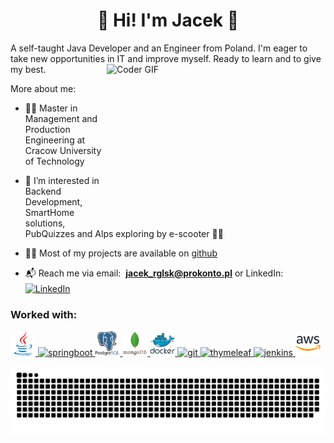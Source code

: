 

<h1 align="center">👋 Hi! I'm Jacek 👋</h1>
A self-taught Java Developer and an Engineer from Poland. I'm eager to take new opportunities in IT and improve myself. Ready to learn and to give my best.

<img align="right" alt="Coder GIF" height=250 width=350 src="https://i.pinimg.com/originals/e4/26/70/e426702edf874b181aced1e2fa5c6cde.gif" />

More about me:

- 👨‍🎓 Master in Management and Production Engineering at Cracow University of Technology

- 👀 I’m interested in Backend Development, SmartHome solutions, PubQuizzes and Alps exploring by e-scooter 🗻🛴

- 👨‍💻 Most of my projects are available on [github](https://github.com/JacekRG?tab=repositories)

- 📬 Reach me via email:&nbsp; **jacek_rglsk@prokonto.pl** or LinkedIn:
<a href="https://linkedin.com" target="blank"><img align="center" src="https://raw.githubusercontent.com/rahuldkjain/github-profile-readme-generator/master/src/images/icons/Social/linked-in-alt.svg" alt="LinkedIn" title="LinkedIn" height="30" width="40" /></a>

<h3 align="left">Worked with:</h3>
<p align="left"> </a> <a href="https://www.java.com" target="_blank" rel="noreferrer"> <img src="https://raw.githubusercontent.com/devicons/devicon/master/icons/java/java-original.svg" alt="java" width="40" height="40"/> <a href="https://spring.io/" target="_blank" rel="noreferrer"> <img src="https://www.joshinnovations.com/adminstyles/img/gallery/1612177449.png" alt="springboot" width="40" height="40"/> </a> <a href="https://www.postgresql.org" target="_blank" rel="noreferrer"> <img src="https://raw.githubusercontent.com/devicons/devicon/master/icons/postgresql/postgresql-original-wordmark.svg" alt="postgresql" width="40" height="40"/> </a> <a href="https://www.mongodb.com/" target="_blank" rel="noreferrer"> <img src="https://raw.githubusercontent.com/devicons/devicon/master/icons/mongodb/mongodb-original-wordmark.svg" alt="mongodb" width="40" height="40"/> </a> <a href="https://www.docker.com/" target="_blank" rel="noreferrer"> <img src="https://raw.githubusercontent.com/devicons/devicon/master/icons/docker/docker-original-wordmark.svg" alt="docker" width="40" height="40"/> </a> <a href="https://git-scm.com/" target="_blank" rel="noreferrer"> <img src="https://www.vectorlogo.zone/logos/git-scm/git-scm-icon.svg" alt="git" width="40" height="40"/> </a> <a href="https://www.thymeleaf.org/" target="_blank" rel="noreferrer"> <img src="https://user-images.githubusercontent.com/113288219/207062251-a37329d8-4709-4a02-a019-9e3dac34dbc0.png" alt="thymeleaf" width="35" height="35"/> </a> </a> <a href="https://www.jenkins.io" target="_blank" rel="noreferrer"> <img src="https://www.vectorlogo.zone/logos/jenkins/jenkins-icon.svg" alt="jenkins" width="40" height="40"/> </a> <a href="https://aws.amazon.com" target="_blank" rel="noreferrer"> <img src="https://raw.githubusercontent.com/devicons/devicon/master/icons/amazonwebservices/amazonwebservices-original-wordmark.svg" alt="aws" width="40" height="40"/> </a> </p>

![Snake animation](https://github.com/JacekRG/JacekRG/blob/master/github-contribution-grid-snake.svg)
